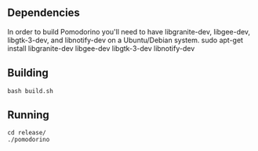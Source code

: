 
## Dependencies
In order to build Pomodorino you'll need to have libgranite-dev, libgee-dev, libgtk-3-dev, and libnotify-dev on a Ubuntu/Debian system.
	sudo apt-get install libgranite-dev libgee-dev libgtk-3-dev libnotify-dev

## Building
	bash build.sh

## Running
	cd release/
	./pomodorino
